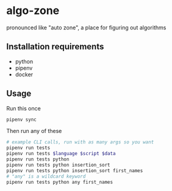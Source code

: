 # algo-zone

pronounced like "auto zone", a place for figuring out algorithms

## Installation requirements

- python
- pipenv
- docker

## Usage

Run this once

```bash
pipenv sync
```

Then run any of these

```bash
# example CLI calls, run with as many args so you want
pipenv run tests
pipenv run tests $language $script $data
pipenv run tests python
pipenv run tests python insertion_sort
pipenv run tests python insertion_sort first_names
# "any" is a wildcard keyword
pipenv run tests python any first_names
```
